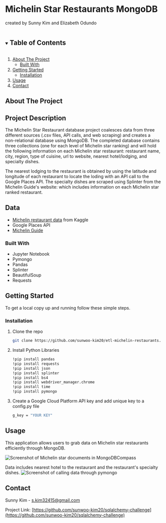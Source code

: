 # Michelin Star Restaurants MongoDB

created by Sunny Kim and Elizabeth Odundo

<!-- TABLE OF CONTENTS -->
<details open="open">
  <summary><h2 style="display: inline-block">Table of Contents</h2></summary>
  <ol>
    <li>
      <a href="#about-the-project">About The Project</a>
      <ul>
        <li><a href="#built-with">Built With</a></li>
      </ul>
    </li>
    <li>
      <a href="#getting-started">Getting Started</a>
      <ul>
        <li><a href="#installation">Installation</a></li>
      </ul>
    </li>
    <li><a href="#usage">Usage</a></li>
    <li><a href="#contact">Contact</a></li>
  </ol>
</details>



<!-- ABOUT THE PROJECT -->
## About The Project

## Project Description

The Michelin Star Restaurant database project coalesces data from three different sources (.csv files, API calls, and web scraping) and creates a non-relational database using MongoDB. The completed database contains three collections (one for each level of Michelin star ranking) and will hold the following information on each Michelin star restaurant: restaurant name, city, region, type of cuisine, url to website, nearest hotel/lodging, and specialty dishes. 

The nearest lodging to the restaurant is obtained by using the latitude and longitude of each restaurant to locate the loding with an API call to the Google Places API. The specialty dishes are scraped using Splinter from the Michelin Guide's website: which includes information on each Michelin star ranked restaurant.


## Data

* [Michelin restaurant data](https://www.kaggle.com/jackywang529/michelin-restaurants) from Kaggle
* Google Places API
* [Michelin Guide](https://guide.michelin.com/en/restaurants)

### Built With

* Jupyter Notebook 
* Pymongo
* Pandas
* Splinter
* BeautifulSoup
* Requests

<!-- GETTING STARTED -->
## Getting Started

To get a local copy up and running follow these simple steps.

### Installation

1. Clone the repo
   ```sh
   git clone https://github.com/sunwoo-kim20/etl-michelin-restaurants.git
   ```
2. Install Python Libraries
   ```sh
   !pip install pandas
   !pip install requests
   !pip install json
   !pip install splinter
   !pip install bs4
   !pip install webdriver_manager.chrome
   !pip install time
   !pip install pymongo
   ```
3. Create a Google Cloud Platform API key and add unique key to a config.py file
   ```sh
   g_key = "YOUR KEY"
   ```



<!-- USAGE EXAMPLES -->
## Usage

This application allows users to grab data on Michelin star restaurants efficiently through MongoDB.

![Screenshot of Michelin star documents in MongoDBCompass](https://github.com/sunwoo-kim20/etl-michelin-restaurants/blob/main/docs/images/michelin-db-screenshot.png?raw=true)

Data includes nearest hotel to the restaurant and the restaurant's specialty dishes.
![Screenshot of calling data through pymongo](https://github.com/sunwoo-kim20/etl-michelin-restaurants/blob/main/docs/images/document-calls.png?raw=true)



<!-- CONTACT -->
## Contact

Sunny Kim - s.kim32415@gmail.com

Project Link: [https://github.com/sunwoo-kim20/sqlalchemy-challenge](https://github.com/sunwoo-kim20/sqlalchemy-challenge)

